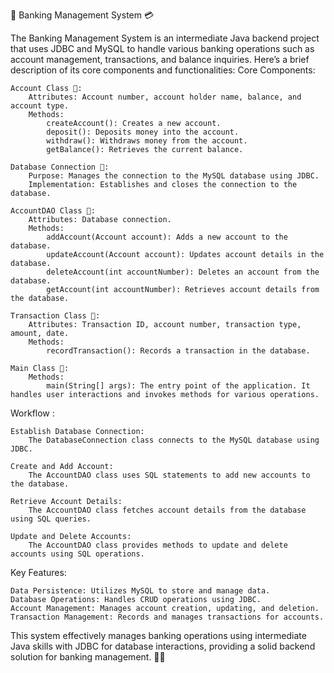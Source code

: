 🏦 Banking Management System 💳

The Banking Management System is an intermediate Java backend project that uses JDBC and MySQL to handle various banking operations such as account management, transactions, and balance inquiries. Here’s a brief description of its core components and functionalities:
Core Components:

    Account Class 💼:
        Attributes: Account number, account holder name, balance, and account type.
        Methods:
            createAccount(): Creates a new account.
            deposit(): Deposits money into the account.
            withdraw(): Withdraws money from the account.
            getBalance(): Retrieves the current balance.

    Database Connection 🔗:
        Purpose: Manages the connection to the MySQL database using JDBC.
        Implementation: Establishes and closes the connection to the database.

    AccountDAO Class 💾:
        Attributes: Database connection.
        Methods:
            addAccount(Account account): Adds a new account to the database.
            updateAccount(Account account): Updates account details in the database.
            deleteAccount(int accountNumber): Deletes an account from the database.
            getAccount(int accountNumber): Retrieves account details from the database.

    Transaction Class 💸:
        Attributes: Transaction ID, account number, transaction type, amount, date.
        Methods:
            recordTransaction(): Records a transaction in the database.

    Main Class 🚀:
        Methods:
            main(String[] args): The entry point of the application. It handles user interactions and invokes methods for various operations.


Workflow :

    Establish Database Connection:
        The DatabaseConnection class connects to the MySQL database using JDBC.

    Create and Add Account:
        The AccountDAO class uses SQL statements to add new accounts to the database.

    Retrieve Account Details:
        The AccountDAO class fetches account details from the database using SQL queries.

    Update and Delete Accounts:
        The AccountDAO class provides methods to update and delete accounts using SQL operations.

Key Features:

    Data Persistence: Utilizes MySQL to store and manage data.
    Database Operations: Handles CRUD operations using JDBC.
    Account Management: Manages account creation, updating, and deletion.
    Transaction Management: Records and manages transactions for accounts.

This system effectively manages banking operations using intermediate Java skills with JDBC for database interactions, providing a solid backend solution for banking management. 🏦🚀
